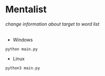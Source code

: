 # Mentalist
###### change information about target to word list

- Windows
```
python main.py
```
- Linux
```
python3 main.py
```
